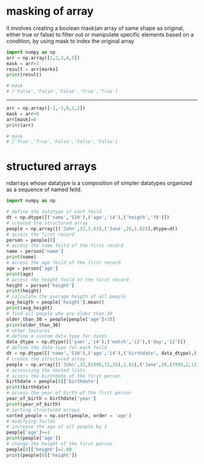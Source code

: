 # masking of array
it involves creating a boolean mask(an array of same shape as original, either true or false)
to filter out or manipulate specific elements based on a condition, by using mask to index the original array
```python
import numpy as np
arr = np.array([1,2,3,4,5])
mask = arr>3
result = arr[marks]
print(result)

# mask
# ['False','False','False','True','True']
```
---
```python
arr = np.array([-2,-1,0,1,2])
mask = arr<0
arr[mask]=0
print(arr)

# mask
# ['True','True','False','False','False']
```
# structured arrays
ndarrays whose datatype is a composition of simpler datatypes organized as a sequence of named feild.

```python
import numpy as np

# define the datatype of each feild
dt = np.dtype([('name','S10'),('age','i4'),('heigth','f8')])
# created the structured array
people = np.array([('John',32,1.83),('Jane',28,1.62)],dtype=dt)
# access the first record
person = people[0]
# access the name feild of the first record
name = person['name']
print(name)
# access the age feild of the first record
age = person['age']
print(age)
# access the height feild of the first record
height = person['height']
print(height)
# calculate the average heigth of all people
avg_heigth = people['height'].mean()
print(avg_height)
# find all people who are older than 30
older_than_30 = people[people['age']>30]
print(older_than_30)
# other features
# define a custom data type for dates
data_dtype = np.dtype([('yaer','i4'),('match','i2'),('day','i2')])
# define the data type for each feild
dt = np.dtype([('name','S10'),('age','i4'),('birthdate', data_dtype),('height','f8')])
# create the structured array
people = np.array([('John',32,(1990,12,25),1.83),('Jane',28,(1993,2,15),1,62)], dtype = dt)
# accessiing the nested lists
# access the birthdate of the first person
birthdate = people[0]['birthdate']
print(birthdate)
# access the year of birth of the first person
year_of_birth = birthdate['year']
print(year_of_birth)
# sorting structured arrays
sorted_people = np.sort(people, order = 'age')
# modifying feilds
# increase the age of all people by 1
people['age']+=1
print(people['age'])
# change the height of the first person
people[0]['height']=1.90
print(people[0]['height'])
```



